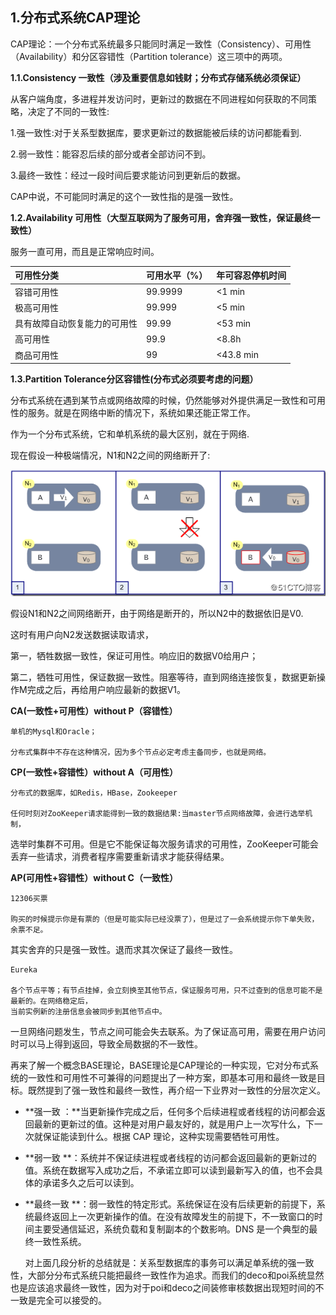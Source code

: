 ## 1.分布式系统CAP理论

CAP理论：一个分布式系统最多只能同时满足一致性（Consistency）、可用性（Availability）和分区容错性（Partition tolerance）这三项中的两项。

**1.1.Consistency 一致性（涉及重要信息如钱财；分布式存储系统必须保证）**

从客户端角度，多进程并发访问时，更新过的数据在不同进程如何获取的不同策略，决定了不同的一致性:

1.强一致性:对于关系型数据库，要求更新过的数据能被后续的访问都能看到.

2.弱一致性：能容忍后续的部分或者全部访问不到。

3.最终一致性：经过一段时间后要求能访问到更新后的数据。

CAP中说，不可能同时满足的这个一致性指的是强一致性。

**1.2.Availability 可用性（大型互联网为了服务可用，舍弃强一致性，保证最终一致性）**

服务一直可用，而且是正常响应时间。

| 可用性分类 | 可用水平（%） | 年可容忍停机时间 |
| :--- | :--- | :--- |
| 容错可用性 | 99.9999 | &lt;1 min |
| 极高可用性 | 99.999 | &lt;5 min |
| 具有故障自动恢复能力的可用性 | 99.99 | &lt;53 min |
| 高可用性 | 99.9 | &lt;8.8h |
| 商品可用性 | 99 | &lt;43.8 min |

**1.3.Partition Tolerance分区容错性\(分布式必须要考虑的问题）**

分布式系统在遇到某节点或网络故障的时候，仍然能够对外提供满足一致性和可用性的服务。就是在网络中断的情况下，系统如果还能正常工作。

作为一个分布式系统，它和单机系统的最大区别，就在于网络.

现在假设一种极端情况，N1和N2之间的网络断开了:

![img](/static/image/1534597032402489.png)

假设N1和N2之间网络断开，由于网络是断开的，所以N2中的数据依旧是V0.

这时有用户向N2发送数据读取请求，

第一，牺牲数据一致性，保证可用性。响应旧的数据V0给用户；

第二，牺牲可用性，保证数据一致性。阻塞等待，直到网络连接恢复，数据更新操作M完成之后，再给用户响应最新的数据V1。

**CA\(一致性+可用性）without P（容错性）**

```
单机的Mysql和Oracle；

分布式集群中不存在这种情况，因为多个节点必定考虑主备同步，也就是网络。
```

**CP\(一致性+容错性）without A（可用性）**

```
分布式的数据库，如Redis，HBase，Zookeeper

任何时刻对ZooKeeper请求能得到一致的数据结果:当master节点网络故障，会进行选举机制，
```

选举时集群不可用。但是它不能保证每次服务请求的可用性，ZooKeeper可能会丢弃一些请求，消费者程序需要重新请求才能获得结果。

**AP\(可用性+容错性）without C（一致性）**

```
12306买票

购买的时候提示你是有票的（但是可能实际已经没票了），但是过了一会系统提示你下单失败，余票不足。
```

其实舍弃的只是强一致性。退而求其次保证了最终一致性。

```
Eureka

各个节点平等；有节点挂掉，会立刻换至其他节点，保证服务可用，只不过查到的信息可能不是最新的。在网络稳定后，
当前实例新的注册信息会被同步到其他节点中。
```

一旦网络问题发生，节点之间可能会失去联系。为了保证高可用，需要在用户访问时可以马上得到返回，导致全局数据的不一致性。

再来了解一个概念BASE理论，BASE理论是CAP理论的一种实现，它对分布式系统的一致性和可用性不可兼得的问题提出了一种方案，即基本可用和最终一致是目标。既然提到了强一致性和最终一致性，再介绍一下业界对一致性的分层次定义。



* **强一致 ：**当更新操作完成之后，任何多个后续进程或者线程的访问都会返回最新的更新过的值。这种是对用户最友好的，就是用户上一次写什么，下一次就保证能读到什么。根据 CAP 理论，这种实现需要牺牲可用性。

* **弱一致 **：系统并不保证续进程或者线程的访问都会返回最新的更新过的值。系统在数据写入成功之后，不承诺立即可以读到最新写入的值，也不会具体的承诺多久之后可以读到。

* **最终一致 **：弱一致性的特定形式。系统保证在没有后续更新的前提下，系统最终返回上一次更新操作的值。在没有故障发生的前提下，不一致窗口的时间主要受通信延迟，系统负载和复制副本的个数影响。DNS 是一个典型的最终一致性系统。

      对上面几段分析的总结就是：关系型数据库的事务可以满足单系统的强一致性，大部分分布式系统只能把最终一致性作为追求。而我们的deco和poi系统显然也是应该追求最终一致性，因为对于poi和deco之间装修审核数据出现短时间的不一致是完全可以接受的。


